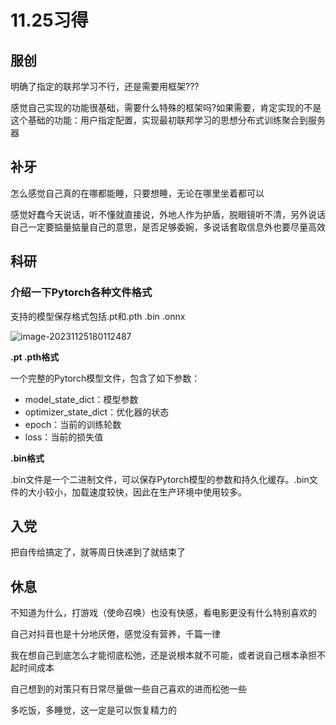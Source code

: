 # 11.25习得

## 服创

明确了指定的联邦学习不行，还是需要用框架???

感觉自己实现的功能很基础，需要什么特殊的框架吗?如果需要，肯定实现的不是这个基础的功能：用户指定配置，实现最初联邦学习的思想分布式训练聚合到服务器

## 补牙

怎么感觉自己真的在哪都能睡，只要想睡，无论在哪里坐着都可以

感觉好蠢今天说话，听不懂就直接说，外地人作为护盾，脱眼镜听不清，另外说话自己一定要掂量掂量自己的意思，是否足够委婉，多说话套取信息外也要尽量高效

## 科研

### 介绍一下Pytorch各种文件格式

支持的模型保存格式包括.pt和.pth .bin .onnx

![image-20231125180112487](C:\Users\李在渊\AppData\Roaming\Typora\typora-user-images\image-20231125180112487.png)

**.pt .pth格式**

一个完整的Pytorch模型文件，包含了如下参数：

- model_state_dict：模型参数
- optimizer_state_dict：优化器的状态
- epoch：当前的训练轮数
- loss：当前的损失值

**.bin格式**

.bin文件是一个二进制文件，可以保存Pytorch模型的参数和持久化缓存。.bin文件的大小较小，加载速度较快，因此在生产环境中使用较多。

## 入党

把自传给搞定了，就等周日快递到了就结束了

## 休息

不知道为什么，打游戏（使命召唤）也没有快感，看电影更没有什么特别喜欢的

自己对抖音也是十分地厌倦，感觉没有营养，千篇一律

我在想自己到底怎么才能彻底松弛，还是说根本就不可能，或者说自己根本承担不起时间成本

自己想到的对策只有日常尽量做一些自己喜欢的进而松弛一些

多吃饭，多睡觉，这一定是可以恢复精力的